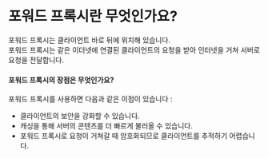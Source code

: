 # 포워드 프록시란 무엇인가요?

포워드 프록시는 클라이언트 바로 뒤에 위치해 있습니다.  
포워드 프록시는 같은 이더넷에 연결된 클라이언트의 요청을 받아 인터넷을 거쳐 서버로 요청을 전달합니다.

#### 포워드 프록시의 장점은 무엇인가요?

포워드 프록시를 사용하면 다음과 같은 이점이 있습니다 :

- 클라이언트의 보안을 강화할 수 있습니다.
- 캐싱을 통해 서버의 콘텐츠를 더 빠르게 불러올 수 있습니다.
- 포워드 프록시로 요청이 거쳐갈 때 암호화되므로 클라이언트를 추적하기 어렵습니다.
